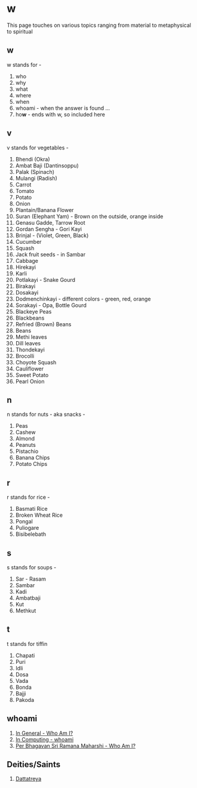 # w

This page touches on various topics ranging from material to metaphysical to spiritual

## w
w stands for -
  1. who
  2. why
  3. what
  4. where
  5. when
  6. whoami - when the answer is found ...
  7. ho**w** - ends with w, so included here
  
## v
v stands for vegetables -
  1. Bhendi (Okra)
  2. Ambat Baji (Dantinsoppu)
  3. Palak (Spinach)
  4. Mulangi (Radish)
  5. Carrot
  6. Tomato
  7. Potato
  8. Onion
  9. Plantain/Banana Flower
  10. Suran (Elephant Yam) - Brown on the outside, orange inside
  11. Genasu Gadde, Tarrow Root
  12. Gordan Sengha - Gori Kayi
  13. Brinjal - (Violet, Green, Black)
  14. Cucumber
  15. Squash
  16. Jack fruit seeds - in Sambar
  17. Cabbage
  18. Hirekayi
  19. Karli
  20. Potlakayi - Snake Gourd
  21. Birakayi
  22. Dosakayi
  23. Dodmenchinkayi - different colors - green, red, orange
  24. Sorakayi - Opa, Bottle Gourd
  25. Blackeye Peas
  26. Blackbeans
  27. Refried (Brown) Beans
  28. Beans
  29. Methi leaves
  30. Dill leaves
  31. Thondekayi
  32. Brocolli
  33. Choyote Squash
  34. Cauliflower
  35. Sweet Potato
  36. Pearl Onion

## n
n stands for nuts - aka snacks -
  1. Peas
  2. Cashew
  3. Almond
  4. Peanuts
  5. Pistachio
  6. Banana Chips
  7. Potato Chips
  
## r
r stands for rice -
  1. Basmati Rice
  2. Broken Wheat Rice
  3. Pongal
  4. Puliogare
  5. Bisibelebath
  
## s
s stands for soups -
  1. Sar - Rasam
  2. Sambar
  3. Kadi
  4. Ambatbaji
  5. Kut
  6. Methkut
  
## t
t stands for tiffin
  1. Chapati
  2. Puri
  3. Idli
  4. Dosa
  5. Vada
  6. Bonda
  7. Bajji
  8. Pakoda
  
## whoami
  1. [In General - Who Am I?](https://en.wikipedia.org/wiki/Who_Am_I%3F)
  2. [In Computing - whoami](https://en.wikipedia.org/wiki/Whoami)
  2. [Per Bhagavan Sri Ramana Maharshi - Who Am I?](https://www.sriramanamaharshi.org/wp-content/uploads/2012/12/who_am_I.pdf)

## Deities/Saints
  1. [Dattatreya](https://en.wikipedia.org/wiki/Dattatreya)
  
